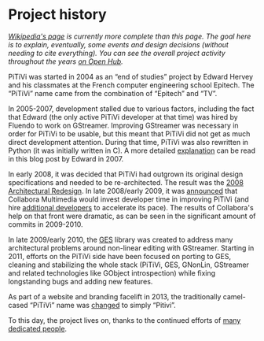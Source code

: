 # Project history

*[Wikipedia's page] is currently more complete than this page. The goal
here is to explain, eventually, some events and design decisions
(without needing to cite everything). You can see the overall project
activity throughout the years [on Open Hub].*

PiTiVi was started in 2004 as an “end of studies” project by Edward
Hervey and his classmates at the French computer engineering school
Epitech. The “PiTiVi” name came from the combination of “Epitech” and
“TV”.

In 2005-2007, development stalled due to various factors, including the
fact that Edward (the only active PiTiVi developer at that time) was
hired by Fluendo to work on GStreamer. Improving GStreamer was necessary
in order for PiTiVi to be usable, but this meant that PiTiVi did not get
as much direct development attention. During that time, PiTiVi was also
rewritten in Python (it was initially written in C). A more detailed
[explanation] can be read in this blog post by Edward in 2007.

In early 2008, it was decided that PiTiVi had outgrown its original
design specifications and needed to be re-architected. The result was
the [2008 Architectural Redesign]. In late 2008/early 2009, it was
[announced] that Collabora Multimedia would invest developer time in
improving PiTiVi (and hire [additional developers] to accelerate its
pace). The results of Collabora's help on that front were dramatic, as
can be seen in the significant amount of commits in 2009-2010.

In late 2009/early 2010, the [GES] library was created to address many
architectural problems around non-linear editing with GStreamer.
Starting in 2011, efforts on the PiTiVi side have been focused on
porting to GES, cleaning and stabilizing the whole stack (PiTiVi, GES,
GNonLin, GStreamer and related technologies like GObject introspection)
while fixing longstanding bugs and adding new features.

As part of a website and branding facelift in 2013, the traditionally
camel-cased “PiTiVi” name was [changed] to simply “Pitivi”.

To this day, the project lives on, thanks to the continued efforts of
[many dedicated people].

  [Wikipedia's page]: http://en.wikipedia.org/wiki/PiTiVi
  [on Open Hub]: https://www.openhub.net/p/pitivi
  [explanation]: http://blogs.gnome.org/edwardrv/2007/07/01/is-that-a-video-editor/
  [2008 Architectural Redesign]: design/2008_design/2008_Architectural_Redesign.md
  [announced]: http://blogs.gnome.org/uraeus/2008/10/09/supporting-pitivi/
  [additional developers]: http://blogs.gnome.org/uraeus/2008/12/02/new-team-member/
  [GES]: GES.md
  [changed]: https://bugzilla.gnome.org/show_bug.cgi?id=705756
  [many dedicated people]: https://www.openhub.net/p/pitivi/contributors/summary
